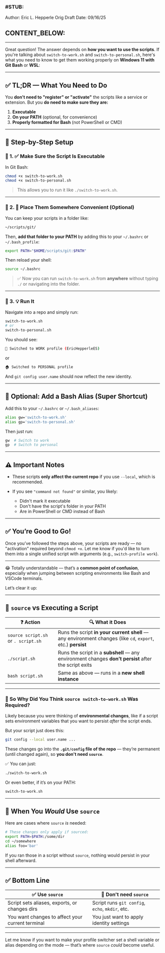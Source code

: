 ### #STUB: 

Author: Eric L. Hepperle
Orig Draft Date:
09/16/25


## CONTENT_BELOW: ##

---

Great question! The answer depends on **how you want to use the scripts**. If you're talking about `switch-to-work.sh` and `switch-to-personal.sh`, here's what you need to know to get them working properly on **Windows 11 with Git Bash** or **WSL**:

---

## ✅ TL;DR — What You Need to Do

You **don't need to "register" or "activate"** the scripts like a service or extension.
But you **do need to make sure they are:**

1. **Executable**
2. **On your PATH** (optional, for convenience)
3. **Properly formatted for Bash** (not PowerShell or CMD)

---

## 🧱 Step-by-Step Setup

### 🔹 1. ✅ Make Sure the Script Is Executable

In Git Bash:

```bash
chmod +x switch-to-work.sh
chmod +x switch-to-personal.sh
```

> This allows you to run it like `./switch-to-work.sh`.

---

### 🔹 2. 📁 Place Them Somewhere Convenient (Optional)

You can keep your scripts in a folder like:

```bash
~/scripts/git/
```

Then, **add that folder to your PATH** by adding this to your `~/.bashrc` or `~/.bash_profile`:

```bash
export PATH="$HOME/scripts/git:$PATH"
```

Then reload your shell:

```bash
source ~/.bashrc
```

> ✅ Now you can run `switch-to-work.sh` from **anywhere** without typing `./` or navigating into the folder.

---

### 🔹 3. 💡 Run It

Navigate into a repo and simply run:

```bash
switch-to-work.sh
# or
switch-to-personal.sh
```

You should see:

```bash
🏢 Switched to WORK profile (EricHepperleES)
```

or

```bash
🏠 Switched to PERSONAL profile
```

And `git config user.name` should now reflect the new identity.

---

## 🔎 Optional: Add a Bash Alias (Super Shortcut)

Add this to your `~/.bashrc` or `~/.bash_aliases`:

```bash
alias gw='switch-to-work.sh'
alias gp='switch-to-personal.sh'
```

Then just run:

```bash
gw  # Switch to work
gp  # Switch to personal
```

---

## ⚠️ Important Notes

* These scripts **only affect the current repo** if you use `--local`, which is recommended.
* If you see `"command not found"` or similar, you likely:

  * Didn't mark it executable
  * Don't have the script's folder in your PATH
  * Are in PowerShell or CMD instead of Bash

---

## ✅ You’re Good to Go!

Once you’ve followed the steps above, your scripts are ready — no "activation" required beyond `chmod +x`. Let me know if you'd like to turn them into a single unified script with arguments (e.g., `switch-profile work`).






--------------------------




😂 Totally understandable — that’s a **common point of confusion**, especially when jumping between scripting environments like Bash and VSCode terminals.

Let’s clear it up:

---

## 🧠 `source` vs Executing a Script

| ❓ Action                            | 🔍 What it Does                                                                                             |
| ----------------------------------- | ----------------------------------------------------------------------------------------------------------- |
| `source script.sh` or `. script.sh` | Runs the script **in your current shell** — any environment changes (like `cd`, `export`, etc.) **persist** |
| `./script.sh`                       | Runs the script in a **subshell** — any environment changes **don’t persist** after the script exits        |
| `bash script.sh`                    | Same as above — runs in a **new shell instance**                                                            |

---

### 🤔 So Why Did You Think `source switch-to-work.sh` Was Required?

Likely because you were thinking of **environmental changes**, like if a script sets environment variables that you want to persist *after* the script ends.

But your script just does this:

```bash
git config --local user.name ...
```

These changes go into the **`.git/config` file of the repo** — they’re permanent (until changed again), so **you don't need `source`**.

✅ You can just:

```bash
./switch-to-work.sh
```

Or even better, if it’s on your PATH:

```bash
switch-to-work.sh
```

---

## 🔄 When You *Would* Use `source`

Here are cases where `source` *is* needed:

```bash
# These changes only apply if sourced:
export PATH=$PATH:/some/dir
cd ~/somewhere
alias foo='bar'
```

If you ran those in a script without `source`, nothing would persist in your shell afterward.

---

## ✅ Bottom Line

| ✅ Use `source`                                   | 🚫 Don't need `source`                          |
| ------------------------------------------------ | ----------------------------------------------- |
| Script sets aliases, exports, or changes dirs    | Script runs `git config`, `echo`, `mkdir`, etc. |
| You want changes to affect your current terminal | You just want to apply identity settings        |

---

Let me know if you want to make your profile switcher set a shell variable or alias depending on the mode — that’s where `source` *could* become useful.

